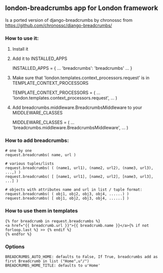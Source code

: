 ## london-breadcrumbs app for London framework

Is a ported version of django-breadcrumbs by chronossc
from https://github.com/chronossc/django-breadcrumbs/

### How to use it:

1. Install it 
2. Add it to INSTALLED_APPS

    INSTALLED_APPS = {
        ...
        'breadcrumbs': 'breadcrumbs'
        ...
    }
	
3. Make sure that 'london.templates.context_processors.request' is in TEMPLATE_CONTEXT_PROCESSORS

    TEMPLATE_CONTEXT_PROCESSORS = (
        ...
        'london.templates.context_processors.request',
        ...
    )
	
4. Add breadcrumbs.middleware.BreadcrumbsMiddleware to your MIDDLEWARE_CLASSES

    MIDDLEWARE_CLASSES = (
        ...
        'breadcrumbs.middleware.BreadcrumbsMiddleware',
        ...
    )

### How to add breadcrumbs:

	# one by one
	request.breadcrumbs( name, url )
	
	# various tuples/lists
	request.breadcrumbs( ( (name1, url1), (name2, url2), (name3, url3), ...,) )
	request.breadcrumbs( [ [name1, url1], [name2, url2], [name3, url3], ...] )
	
	# objects with attributes name and url in list / tuple format:
	request.breadcrumbs( ( obj1, obj2, obj3, obj4, ......) )
	request.breadcrumbs( [ obj1, obj2, obj3, obj4, ......] )
	
### How to use them in templates

	{% for breadcrumb in request.breadcrumbs %}
	<a href="{{ breadcrumb.url }}">{{ breadcrumb.name }}</a>{% if not forloop.last %} >> {% endif %}
	{% endfor %}
	
### Options

	BREADCRUMBS_AUTO_HOME: defaults to False, If True, breadcrumbs add as first Breadcrumb in list ("Home",u"/")
	BREADCRUMBS_HOME_TITLE: defaults to u'Home'
	



